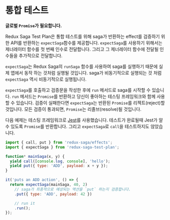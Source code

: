# 통합 테스트

**글로벌 `Promise`가 필요합니다.**

Redux Saga Test Plan은 통합 테스트를 위해 saga가 반환하는 effect를 검증하기 위한 API를
반환하는 `expectSaga`함수를 제공합니다. `expectSaga`를 사용하기 위해서는 제너레이터 함수를 
첫 번째 인수로 전달합니다. 그리고 그 제너레이터 함수에 전달될 인수들을 추가적으로 전달합니다.
<!-- For integration testing, Redux Saga Test Plan exports an `expectSaga` function
that returns an API for asserting that a saga yields certain effects. To use
`expectSaga`, pass in your generator function as the first argument. Pass in
additional arguments which will be the arguments passed on to the generator
function. -->

`expectSaga`는 Redux Saga의 `runSaga` 함수를 사용하여 saga를 실행하기 때문에 실제 앱에서
동작 하는 것처럼 실행될 것입니다. saga가 비동기적으로 실행되는 것 처럼 `expectSaga` 역시 비동기적으로
실행됩니다.
<!-- `expectSaga` runs your saga with Redux Saga's `runSaga` function, so it will run
just like it would in your application. This also means your saga will likely
run asynchronously, so `expectSaga` will also be asynchronous. -->

`expectSaga`를 호출하고 검증문을 작성한 후에 `run` 메서드로 saga를 시작할 수 있습니다. `run`
메서드는 `Promise`를 반환하고 당신이 좋아하는 테스팅 프레임워크와 함께 사용할 수 있습니다. 검증이
실패한다면 `expectSaga`는 반환된 `Promise`를 리젝트(reject)할 것입니다. 모든 검증이 통과되면,
`Promise`는 리졸브(resolve)될 것입니다.

<!-- After calling `expectSaga` on your saga and making some assertions, you can
start the saga with the `run` method. The `run` method will return a `Promise`,
that you can then use with your favorite testing framework. If any assertions
fail, then `expectSaga` will reject the returned `Promise`. If all assertions
pass, then the `Promise` will resolve. -->

다음 예제는 테스팅 프레임워크로 [Jest](https://facebook.github.io/jest/)를 사용했습니다. 
테스트가 완료될때 Jest가 알 수 있도록 `Promise`를 반환합니다. 그리고 `expectSaga`로 `call`을 
테스트하지도 않았습니다.

<!-- Look at the example below that uses [Jest](https://facebook.github.io/jest/) as
the testing framework. Notice that we return the `Promise` so Jest knows when
the test completes. Also notice that we don't even have to bother testing the
`call` effect with `expectSaga`. -->

```js
import { call, put } from 'redux-saga/effects';
import { expectSaga } from 'redux-saga-test-plan';

function* mainSaga(x, y) {
  yield call([console.log, console], 'hello');
  yield put({ type: 'ADD', payload: x + y });
}

it('puts an ADD action', () => {
  return expectSaga(mainSaga, 40, 2)
    // saga가 최종적으로 예상되는 액션을 `put` 하는지 검증합니다.
    .put({ type: 'ADD', payload: 42 })

    // run it
    .run();
});
```
